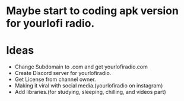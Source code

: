 # Maybe start to coding apk version for yourlofi radio.

# Ideas

- Change Subdomain to .com and get yourlofiradio.com
- Create Discord server for yourlofiradio.
- Get License from channel owner.
- Making it viral with social media.(yourlofiradio on instagram)
- Add libraries.(for studying, sleeping, chilling, and videos part)
